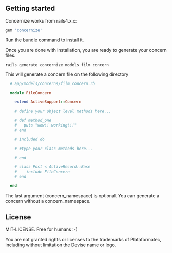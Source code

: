 ## Getting started

Concernize works from rails4.x.x:

```ruby
gem 'concernize'
```

Run the bundle command to install it.

Once you are done with installation, you are ready to generate your concern files.

```console
rails generate concernize models film concern
```

This will generate a concern file on the following directory

```ruby
  # app/models/concerns/film_concern.rb

  module FileConcern

    extend ActiveSupport::Concern

    # define your object level methods here...

    # def method_one
    #   puts "wow!! working!!!"
    # end

    # included do

    # #type your class methods here...

    # end

    # class Post < ActiveRecord::Base
    #    include FileConcern
    # end

  end

```

The last argument (concern_namespace) is optional. You can generate a concern without a concern_namespace.

## License

MIT-LICENSE. Free for humans :-)

You are not granted rights or licenses to the trademarks of Plataformatec, including without limitation the Devise name or logo.